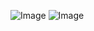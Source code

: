 ![Image](https://github.com/user-attachments/assets/7f38c10d-09e7-4a96-a8b1-c9585a54be69)
![Image](https://github.com/user-attachments/assets/2f3ed7b2-174e-4bd6-94f3-0b46ab627de7)
